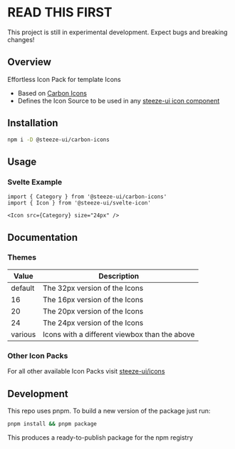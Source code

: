 # READ THIS FIRST

This project is still in experimental development. Expect bugs and breaking changes!

## Overview

Effortless Icon Pack for template Icons

- Based on [Carbon Icons](https://carbondesignsystem.com/guidelines/icons/library/)
- Defines the Icon Source to be used in any [steeze-ui icon component](https://github.com/steeze-ui/icons/tree/main/packages/components)

## Installation

```bash
npm i -D @steeze-ui/carbon-icons
```

## Usage

### Svelte Example

```svelte
import { Category } from '@steeze-ui/carbon-icons'
import { Icon } from '@steeze-ui/svelte-icon'

<Icon src={Category} size="24px" />
```

## Documentation

### Themes

| Value   | Description                                   |
| ------- | --------------------------------------------- |
| default | The 32px version of the Icons                 |
| 16      | The 16px version of the Icons                 |
| 20      | The 20px version of the Icons                 |
| 24      | The 24px version of the Icons                 |
| various | Icons with a different viewbox than the above |

### Other Icon Packs

For all other available Icon Packs visit [steeze-ui/icons](https://github.com/steeze-ui/icons)

## Development

This repo uses pnpm. To build a new version of the package just run:

```bash
pnpm install && pnpm package
```

This produces a ready-to-publish package for the npm registry
